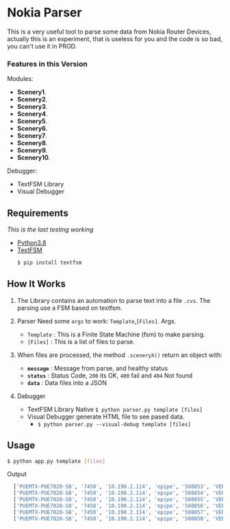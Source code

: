 # Nokia Parser


This is a very useful tool to parse some data from Nokia Router
Devices, actually this is an experiment, that is useless for you
and the code is so bad, you can't use it in PROD.

### Features in this Version

Modules:
*  **Scenery1**.
*  **Scenery2**.
*  **Scenery3**.
*  **Scenery4**.
*  **Scenery5**.
*  **Scenery6**.
*  **Scenery7**.
*  **Scenery8**.
*  **Scenery9**.
*  **Scenery10**.

Debugger:
* TextFSM Library
* Visual Debugger



## Requirements
*This is the last testing working*

* [Python3.8](https://www.python.org/)
* [TextFSM](https://pypi.org/project/textfsm/)
  ```sh
  $ pip install textfsm
  ```




## How It Works

1. The Library contains an automation to parse text into a file `.cvs`.
   The parsing use a FSM based on textfsm.
2. Parser Need some `args` to work: `Template`,`[Files]`.
   Args.
   * `Template`  : This is a Finite State Machine (fsm) to make parsing.
   * `[Files]`   : This is a list of files to parse.
3. When files are processed, the method `.sceneryX()` return an object with:
    *  **`message`** : Message from parse, and healthy status
    *  **`status`**  : Status Code, `200` its OK, `400` fail and `404` Not found
    *  **`data`**    : Data files into a JSON

4. Debugger
    * TextFSM Library Native `$ python parser.py template [files]`
    * Visual Debugger generate HTML file to see pased data.
      * `$ python parser.py --visual-debug template [files]`
## Usage

  ```sh
  $ python app.py template [files]
  ```
Output
```sh
  ['PUEMTX-PUE7020-SB', '7450', '10.190.2.114', 'epipe', '508053', 'VER-7030', '2', '1/2/18', '2000', '2000', '25.00', '25.00', '30.00', '30.00']
  ['PUEMTX-PUE7020-SB', '7450', '10.190.2.114', 'epipe', '508054', 'VER-7041', '2', '1/2/18', '2000', '2000', '25.00', '25.00', '30.00', '30.00']
  ['PUEMTX-PUE7020-SB', '7450', '10.190.2.114', 'epipe', '508055', 'VER-7103', '2', '1/2/18', '2000', '2000', '25.00', '25.00', '30.00', '30.00']
  ['PUEMTX-PUE7020-SB', '7450', '10.190.2.114', 'epipe', '508056', 'VER-7135', '2', '1/2/18', '2000', '2000', '25.00', '25.00', '30.00', '30.00']
  ['PUEMTX-PUE7020-SB', '7450', '10.190.2.114', 'epipe', '508057', 'VER-7186', '2', '1/2/18', '2000', '2000', '25.00', '25.00', '30.00', '30.00']
  ['PUEMTX-PUE7020-SB', '7450', '10.190.2.114', 'epipe', '508058', 'VER-7174', '2', '1/2/18', '2000', '2000', '25.00', '25.00', '30.00', '30.00']
```
